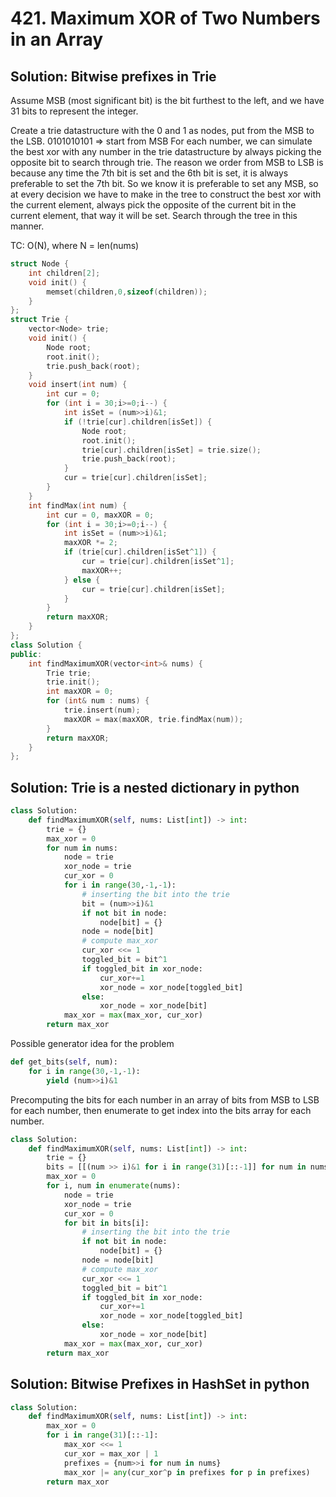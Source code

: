 # 421. Maximum XOR of Two Numbers in an Array

## Solution: Bitwise prefixes in Trie

Assume MSB (most significant bit) is the bit furthest to the left, and we have 31 bits to represent the integer.


Create a trie datastructure with the 0 and 1 as nodes, put from the MSB to the LSB. 0101010101 => start from MSB
For each number, we can simulate the best xor with any number in the trie datastructure by always picking the opposite bit to search through
trie.  The reason we order from MSB to LSB is because any time the 7th bit is set and the 6th bit is set, it is always preferable to 
set the 7th bit.  So we know it is preferable to set any MSB, so at every decision we have to make in the tree to construct the best xor with the current element, always pick the opposite of the current bit in the current element, that way it will be set.  Search through the tree in this manner. 

TC: O(N), where N = len(nums)

```c++
struct Node {
    int children[2];
    void init() {
        memset(children,0,sizeof(children)); 
    }
};
struct Trie {
    vector<Node> trie;
    void init() {
        Node root;
        root.init();
        trie.push_back(root);
    }
    void insert(int num) {
        int cur = 0;
        for (int i = 30;i>=0;i--) {
            int isSet = (num>>i)&1;
            if (!trie[cur].children[isSet]) {
                Node root;
                root.init();
                trie[cur].children[isSet] = trie.size();
                trie.push_back(root);
            } 
            cur = trie[cur].children[isSet];
        }
    }
    int findMax(int num) {
        int cur = 0, maxXOR = 0;
        for (int i = 30;i>=0;i--) {
            int isSet = (num>>i)&1;
            maxXOR *= 2;
            if (trie[cur].children[isSet^1]) {
                cur = trie[cur].children[isSet^1];
                maxXOR++;
            } else {
                cur = trie[cur].children[isSet];
            }
        }
        return maxXOR;
    }
};
class Solution {
public:
    int findMaximumXOR(vector<int>& nums) {
        Trie trie;
        trie.init();
        int maxXOR = 0;
        for (int& num : nums) {
            trie.insert(num);
            maxXOR = max(maxXOR, trie.findMax(num));
        }
        return maxXOR;
    }
};
```

## Solution: Trie is a nested dictionary in python 


```py
class Solution:
    def findMaximumXOR(self, nums: List[int]) -> int:
        trie = {}
        max_xor = 0
        for num in nums:
            node = trie
            xor_node = trie
            cur_xor = 0
            for i in range(30,-1,-1):
                # inserting the bit into the trie
                bit = (num>>i)&1
                if not bit in node:
                    node[bit] = {}
                node = node[bit]
                # compute max_xor
                cur_xor <<= 1
                toggled_bit = bit^1
                if toggled_bit in xor_node:
                    cur_xor+=1
                    xor_node = xor_node[toggled_bit]
                else:
                    xor_node = xor_node[bit]
            max_xor = max(max_xor, cur_xor)      
        return max_xor
```

Possible generator idea for the problem

```py
def get_bits(self, num):
    for i in range(30,-1,-1):
        yield (num>>i)&1
```

Precomputing the bits for each number in an array of bits from MSB to LSB for each number, then enumerate to get index
into the bits array for each number. 

```py
class Solution:
    def findMaximumXOR(self, nums: List[int]) -> int:
        trie = {}
        bits = [[(num >> i)&1 for i in range(31)[::-1]] for num in nums]
        max_xor = 0
        for i, num in enumerate(nums):
            node = trie
            xor_node = trie
            cur_xor = 0
            for bit in bits[i]:
                # inserting the bit into the trie
                if not bit in node:
                    node[bit] = {}
                node = node[bit]
                # compute max_xor
                cur_xor <<= 1
                toggled_bit = bit^1
                if toggled_bit in xor_node:
                    cur_xor+=1
                    xor_node = xor_node[toggled_bit]
                else:
                    xor_node = xor_node[bit]
            max_xor = max(max_xor, cur_xor)      
        return max_xor
```

## Solution: Bitwise Prefixes in HashSet in python

```py
class Solution:
    def findMaximumXOR(self, nums: List[int]) -> int:
        max_xor = 0
        for i in range(31)[::-1]:
            max_xor <<= 1
            cur_xor = max_xor | 1
            prefixes = {num>>i for num in nums}
            max_xor |= any(cur_xor^p in prefixes for p in prefixes)
        return max_xor
```